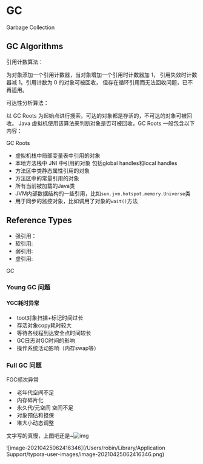 # GC
Garbage Collection 
## GC Algorithms
   引用计数算法：

   为对象添加一个引用计数器，当对象增加一个引用时计数器加 1，
        引用失效时计数器减 1。引用计数为 0 的对象可被回收，
        但存在循环引用而无法回收问题，已不再适用。
     
   可达性分析算法：

  以 GC Roots 为起始点进行搜索，可达的对象都是存活的，不可达的对象可被回收。
  Java 虚拟机使用该算法来判断对象是否可被回收，GC Roots 一般包含以下内容：



GC Roots

  - 虚拟机栈中局部变量表中引用的对象
  - 本地方法栈中 JNI 中引用的对象 包括global handles和local handles
  - 方法区中类静态属性引用的对象
  - 方法区中的常量引用的对象
  - 所有当前被加载的Java类
  - JVM内部数据结构的一些引用，比如`sun.jvm.hotspot.memory.Universe`类
  - 用于同步的监控对象，比如调用了对象的`wait()`方法







## Reference Types

- 强引用：
- 软引用:
- 弱引用:
- 虚引用:



GC 

### Young GC 问题

####  YGC耗时异常 

- ​                    toot对象扫描+标记时间过长                
- ​                    存活对象copy耗时较大                
- ​                    等待各线程到达安全点时间较长                
- ​                    GC日志对GC时间的影响                
- ​                    操作系统活动影响（内存swap等）                

### Full GC 问题

 FGC频次异常 

- ​                    老年代空间不足                
- ​                    内存碎片化                
- ​                    永久代/元空间 空间不足                
- ​                    对象预估和担保                
- ​                    堆大小动态调整          



文字写的真慢，上图吧还是~![img](https://user-gold-cdn.xitu.io/2020/6/30/1730111bfa01fba7?imageView2/0/w/1280/h/960/format/webp/ignore-error/1)







![image-20210425062416346](/Users/robin/Library/Application Support/typora-user-images/image-20210425062416346.png)